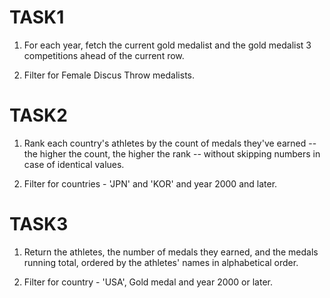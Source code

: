 # TASK1

1) For each year, fetch the current gold medalist and the gold medalist 3 competitions ahead of the current row.

2) Filter for Female Discus Throw medalists.



# TASK2

1) Rank each country's athletes by the count of medals they've earned -- the higher the count, the higher the rank -- without skipping numbers in case of identical values.

2) Filter for countries - 'JPN' and 'KOR' and year 2000 and later. 



# TASK3

1) Return the athletes, the number of medals they earned, and the medals running total, ordered by the athletes' names in alphabetical order.

2) Filter for country - 'USA', Gold medal and year 2000 or later.
